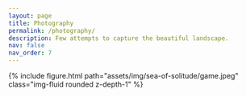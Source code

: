 ```yaml
---
layout: page
title: Photography
permalink: /photography/
description: Few attempts to capture the beautiful landscape.
nav: false
nav_order: 7
---
```




<div class="row mt-3">
    <div class="col mt-3 mt-md-0">
        {% include figure.html path="assets/img/sea-of-solitude/game.jpeg" class="img-fluid rounded z-depth-1" %}
    </div>
</div>
